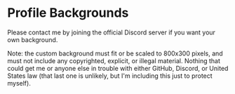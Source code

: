 # Profile Backgrounds

Please contact me by joining the official Discord server if you want your own background.

Note: the custom background must fit or be scaled to 800x300 pixels, and must not include any
copyrighted, explicit, or illegal material.  Nothing that could get me or anyone else in
trouble with either GitHub, Discord, or United States law (that last one is unlikely, but I'm
including this just to protect myself).
